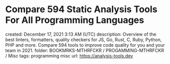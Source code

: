 # Compare 594 Static Analysis Tools For All Programming Languages

created: December 17, 2021 3:13 AM (UTC)
description: Overview of the best linters, formatters, quality checkers for JS, Go, Rust, C, Ruby, Python, PHP and more. Compare 594 tools to improve code quality for you and your team in 2021.
folder: BOOKMRKS-MTHRFCKR / PROGAMMING-MTHRFCKR / Misc
tags: programming misc
url: https://analysis-tools.dev